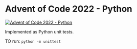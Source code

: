 # Advent of Code 2022 - Python

[![Advent of Code 2022 - Python](https://github.com/tabo/advent_of_code/actions/workflows/python2022.yml/badge.svg)](https://github.com/tabo/advent_of_code/actions/workflows/python2022.yml)

Implemented as Python unit tests.

TO run: `python -m unittest`
